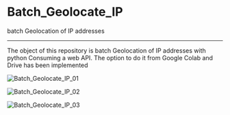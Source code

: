 # Batch_Geolocate_IP
batch Geolocation of IP addresses

---

The object of this repository is batch Geolocation of IP addresses with python Consuming a web API.
The option to do it from Google Colab and Drive has been implemented

![Batch_Geolocate_IP_01](https://github.com/user-attachments/assets/c731339a-baf6-428a-be66-cb1ce813c0ea)

![Batch_Geolocate_IP_02](https://github.com/user-attachments/assets/265916b2-b9bf-4872-9d8c-9f475a7c6381)

![Batch_Geolocate_IP_03](https://github.com/user-attachments/assets/03c8983a-5437-479f-9d1f-40b541197b5e)


